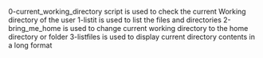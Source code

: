 0-current_working_directory script is used to check the current Working directory of the user
1-listit is used to list the files and directories 
2-bring_me_home is used to change current working directory to the home directory or folder
3-listfiles is used to display current directory contents in a long format
